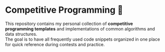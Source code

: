 # Competitive Programming 🚀

This repository contains my personal collection of **competitive programming templates** and implementations of common algorithms and data structures.  
The goal is to have all frequently used code snippets organized in one place for quick reference during contests and practice.
